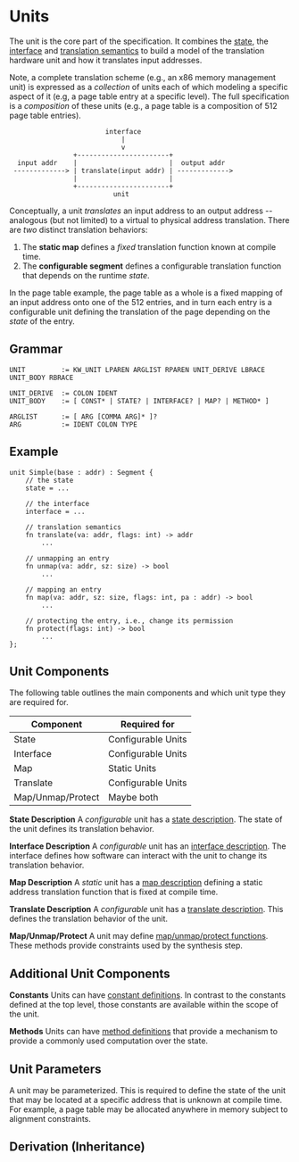 # Units

The unit is the core part of the specification. It combines the [state](state.md), the
[interface](interface.md) and [translation semantics](translate.md) to build a model
of the translation hardware unit and how it translates input addresses.

Note, a complete translation scheme (e.g., an x86 memory management unit) is expressed as a
*collection* of units each of which modeling a specific aspect of it (e.g, a page table entry
at a specific level). The full specification is a *composition* of these units (e.g.,
a page table is a composition of 512 page table entries).

```
                        interface
                            |
                            v
                +-----------------------+
  input addr    |                       |  output addr
 -------------> | translate(input addr) | ------------->
                |                       |
                +-----------------------+
                          unit
```

Conceptually, a unit *translates* an input address to an output address -- analogous (but not limited)
to a virtual to physical address translation. There are *two* distinct translation behaviors:

 1. The **static map** defines a *fixed* translation function known at compile time.
 2. The **configurable segment** defines a configurable translation function that depends
    on the runtime *state*.

In the page table example, the page table as a whole is a fixed mapping of an input address
onto one of the 512 entries, and in turn each entry is a configurable unit defining the
translation of the page depending on the *state* of the entry.


## Grammar

```
UNIT         := KW_UNIT LPAREN ARGLIST RPAREN UNIT_DERIVE LBRACE UNIT_BODY RBRACE

UNIT_DERIVE  := COLON IDENT
UNIT_BODY    := [ CONST* | STATE? | INTERFACE? | MAP? | METHOD* ]

ARGLIST      := [ ARG [COMMA ARG]* ]?
ARG          := IDENT COLON TYPE
```

## Example

```vrs
unit Simple(base : addr) : Segment {
    // the state
    state = ...

    // the interface
    interface = ...

    // translation semantics
    fn translate(va: addr, flags: int) -> addr
        ...

    // unmapping an entry
    fn unmap(va: addr, sz: size) -> bool
        ...

    // mapping an entry
    fn map(va: addr, sz: size, flags: int, pa : addr) -> bool
        ...

    // protecting the entry, i.e., change its permission
    fn protect(flags: int) -> bool
        ...
};
```

## Unit Components

The following table outlines the main components and which unit type they are required for.

| Component         | Required for                |
|-------------------|-----------------------------|
| State             | Configurable Units          |
| Interface         | Configurable Units          |
| Map               | Static Units                |
| Translate         | Configurable Units          |
| Map/Unmap/Protect | Maybe both                  |


**State Description**
A *configurable* unit has a [state description](state.md). The state of the unit defines
its translation behavior.

**Interface Description**
A *configurable* unit has an [interface description](interface.md). The interface defines
how software can interact with the unit to change its translation behavior.

**Map Description**
A *static* unit has a [map description](map.md) defining a static address translation
function that is fixed at compile time.

**Translate Description**
A *configurable* unit has a [translate description](translate.md). This defines the
translation behavior of the unit.

**Map/Unmap/Protect**
A unit may define [map/unmap/protect functions](mapunmapprotect.md). These methods
provide constraints used by the synthesis step.


## Additional Unit Components

**Constants**
Units can have [constant definitions](constants.md). In contrast to the constants
defined at the top level, those constants are available within the scope of the unit.

**Methods**
Units can have [method definitions](methods.md) that provide a mechanism to provide
a commonly used computation over the state.


## Unit Parameters

A unit may be parameterized. This is required to define the state of the unit that may
be located at a specific address that is unknown at compile time. For example, a
page table may be allocated anywhere in memory subject to alignment constraints.

## Derivation (Inheritance)

